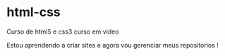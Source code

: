 # html-css
 Curso de html5 e css3 curso em video

Estou aprendendo a criar sites e agora vou gerenciar meus repositorios !

<a href="https://gustavorcs.github.io/html-css/meuex/desafio21">